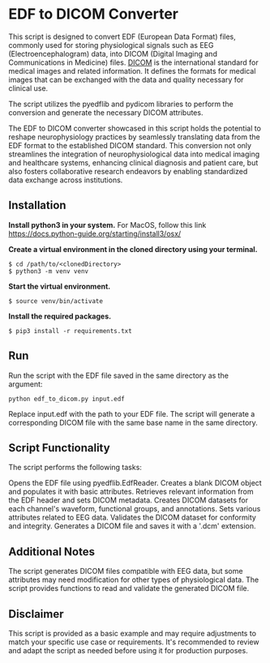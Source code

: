 # EDF to DICOM Converter

This script is designed to convert EDF (European Data Format) files, commonly used for storing physiological signals such as EEG (Electroencephalogram) data, into DICOM (Digital Imaging and Communications in Medicine) files. [DICOM](https://www.dicomstandard.org/) is the international standard for medical images and related information. It defines the formats for medical images that can be exchanged with the data and quality necessary for clinical use. 

The script utilizes the pyedflib and pydicom libraries to perform the conversion and generate the necessary DICOM attributes.

The EDF to DICOM converter showcased in this script holds the potential to reshape neurophysiology practices by seamlessly translating data from the EDF format to the established DICOM standard. This conversion not only streamlines the integration of neurophysiological data into medical imaging and healthcare systems, enhancing clinical diagnosis and patient care, but also fosters collaborative research endeavors by enabling standardized data exchange across institutions.

## Installation

**Install python3 in your system.**
For MacOS, follow this link https://docs.python-guide.org/starting/install3/osx/

**Create a virtual environment in the cloned directory using your terminal.**

```
$ cd /path/to/<clonedDirectory>
$ python3 -m venv venv
```
**Start the virtual environment.**
```
$ source venv/bin/activate
```
**Install the required packages.**
```
$ pip3 install -r requirements.txt
```

## Run

Run the script with the EDF file saved in the same directory as the argument:

`python edf_to_dicom.py input.edf`

Replace input.edf with the path to your EDF file. The script will generate a corresponding DICOM file with the same base name in the same directory.

## Script Functionality

The script performs the following tasks:

Opens the EDF file using pyedflib.EdfReader.
Creates a blank DICOM object and populates it with basic attributes.
Retrieves relevant information from the EDF header and sets DICOM metadata.
Creates DICOM datasets for each channel's waveform, functional groups, and annotations.
Sets various attributes related to EEG data.
Validates the DICOM dataset for conformity and integrity.
Generates a DICOM file and saves it with a '.dcm' extension.

## Additional Notes

The script generates DICOM files compatible with EEG data, but some attributes may need modification for other types of physiological data.
The script provides functions to read and validate the generated DICOM file.

## Disclaimer

This script is provided as a basic example and may require adjustments to match your specific use case or requirements. It's recommended to review and adapt the script as needed before using it for production purposes.